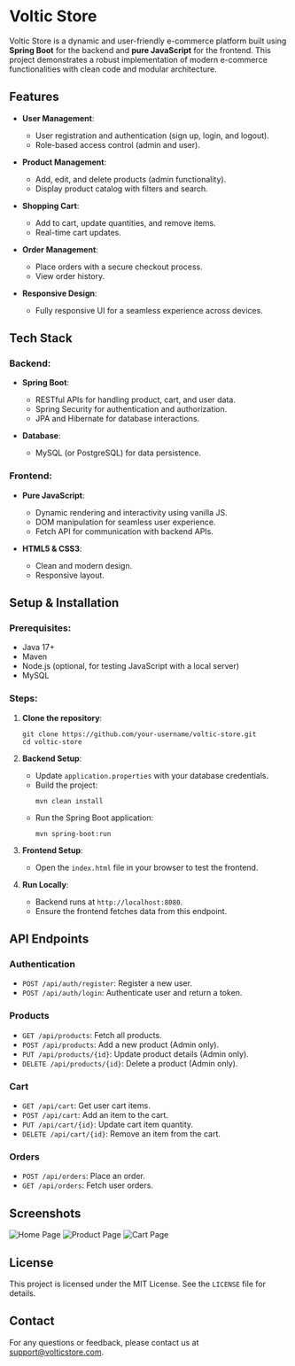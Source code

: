 # Voltic Store

Voltic Store is a dynamic and user-friendly e-commerce platform built using **Spring Boot** for the backend and **pure JavaScript** for the frontend. This project demonstrates a robust implementation of modern e-commerce functionalities with clean code and modular architecture.

## Features

- **User Management**: 
  - User registration and authentication (sign up, login, and logout).
  - Role-based access control (admin and user).
  
- **Product Management**:
  - Add, edit, and delete products (admin functionality).
  - Display product catalog with filters and search.

- **Shopping Cart**:
  - Add to cart, update quantities, and remove items.
  - Real-time cart updates.

- **Order Management**:
  - Place orders with a secure checkout process.
  - View order history.

- **Responsive Design**:
  - Fully responsive UI for a seamless experience across devices.

## Tech Stack

### Backend:
- **Spring Boot**:
  - RESTful APIs for handling product, cart, and user data.
  - Spring Security for authentication and authorization.
  - JPA and Hibernate for database interactions.

- **Database**:
  - MySQL (or PostgreSQL) for data persistence.

### Frontend:
- **Pure JavaScript**:
  - Dynamic rendering and interactivity using vanilla JS.
  - DOM manipulation for seamless user experience.
  - Fetch API for communication with backend APIs.

- **HTML5 & CSS3**:
  - Clean and modern design.
  - Responsive layout.

## Setup & Installation

### Prerequisites:
- Java 17+
- Maven
- Node.js (optional, for testing JavaScript with a local server)
- MySQL

### Steps:

1. **Clone the repository**:
   ```
   git clone https://github.com/your-username/voltic-store.git
   cd voltic-store
   ```

2. **Backend Setup**:
   - Update `application.properties` with your database credentials.
   - Build the project:
     ```
     mvn clean install
     ```
   - Run the Spring Boot application:
     ```
     mvn spring-boot:run
     ```

3. **Frontend Setup**:
   - Open the `index.html` file in your browser to test the frontend.

4. **Run Locally**:
   - Backend runs at `http://localhost:8080`.
   - Ensure the frontend fetches data from this endpoint.

## API Endpoints

### Authentication
- `POST /api/auth/register`: Register a new user.
- `POST /api/auth/login`: Authenticate user and return a token.

### Products
- `GET /api/products`: Fetch all products.
- `POST /api/products`: Add a new product (Admin only).
- `PUT /api/products/{id}`: Update product details (Admin only).
- `DELETE /api/products/{id}`: Delete a product (Admin only).

### Cart
- `GET /api/cart`: Get user cart items.
- `POST /api/cart`: Add an item to the cart.
- `PUT /api/cart/{id}`: Update cart item quantity.
- `DELETE /api/cart/{id}`: Remove an item from the cart.

### Orders
- `POST /api/orders`: Place an order.
- `GET /api/orders`: Fetch user orders.

## Screenshots

![Home Page](https://via.placeholder.com/800x400)
![Product Page](https://via.placeholder.com/800x400)
![Cart Page](https://via.placeholder.com/800x400)

## License

This project is licensed under the MIT License. See the `LICENSE` file for details.

## Contact

For any questions or feedback, please contact us at [support@volticstore.com](mailto:support@volticstore.com).

